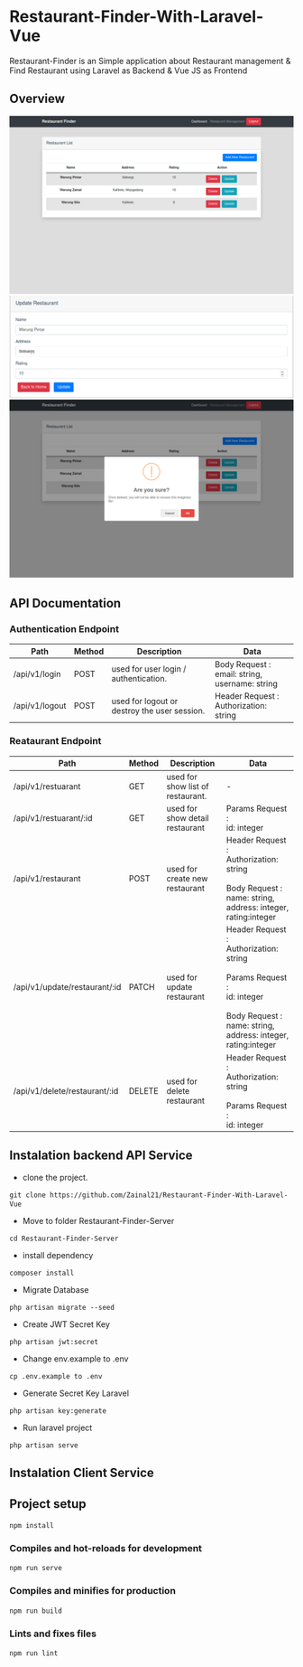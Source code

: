 # Restaurant-Finder-With-Laravel-Vue
Restaurant-Finder is an Simple application about Restaurant management &amp; Find Restaurant using Laravel as Backend &amp; Vue JS as Frontend


## Overview
![Main Page](Screenshoot/main.png)
![Edit](Screenshoot/Edit.png)
![Update](Screenshoot/Delete.png)


##  API Documentation

### Authentication Endpoint

| Path                      | Method | Description                                  | Data                                                                                             |
| ------------------------- | ------ | -------------------------------------------- | ------------------------------------------------------------------------------------------------ |
| /api/v1/login           | POST   | used for user login / authentication.        | Body Request :<br>email: string, username: string                                                |
| /api/v1/logout          | POST   | used for logout or destroy the user session. | Header Request :<br>Authorization: string                                                        |

### Reataurant Endpoint

| Path          | Method | Description                                 | Data                                                                                                                                                                                                                        |
| ------------- | ------ | ------------------------------------------- | --------------------------------------------------------------------------------------------------------------------------------------------------------------------------------------------------------------------------- |
| /api/v1/restuarant     | GET    | used for show list of restaurant.  | -                                                                                                                                                                                                                           |
| /api/v1/restuarant/:id | GET    | used for show detail  restaurant | Params Request :<br>id: integer                                                                                                                                                                                             |
| /api/v1/restaurant     | POST   | used for create new restaurant     | Header Request :<br>Authorization: string<br><br>Body Request :<br>name: string, address: integer, rating:integer                                           |
| /api/v1/update/restaurant/:id | PATCH  | used for update restaurant         | Header Request : <br>Authorization: string <br><br>Params Request :<br>id: integer<br><br>Body Request :<br>name: string, address: integer, rating:integer |
| /api/v1/delete/restaurant/:id | DELETE | used for delete restaurant        | Header Request : <br>Authorization: string <br><br>Params Request :<br>id: integer |


## Instalation backend API Service

-   clone the project.

```
git clone https://github.com/Zainal21/Restaurant-Finder-With-Laravel-Vue
```

-   Move to folder Restaurant-Finder-Server

````
cd Restaurant-Finder-Server
````

-  install dependency 

```
composer install
```
- Migrate Database
```
php artisan migrate --seed
```

- Create JWT Secret Key
```
php artisan jwt:secret
```

- Change env.example to .env 

```
cp .env.example to .env
```

- Generate Secret Key Laravel 
```
php artisan key:generate
```

- Run laravel project
```
php artisan serve
```

## Instalation Client Service

## Project setup
```
npm install
```

### Compiles and hot-reloads for development
```
npm run serve
```

### Compiles and minifies for production
```
npm run build
```

### Lints and fixes files
```
npm run lint
```

